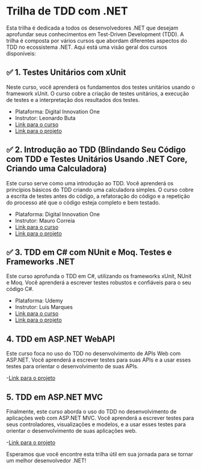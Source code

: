 # Trilha de TDD com .NET

Esta trilha é dedicada a todos os desenvolvedores .NET que desejam aprofundar seus conhecimentos em Test-Driven Development (TDD). A trilha é composta por vários cursos que abordam diferentes aspectos do TDD no ecossistema .NET. Aqui está uma visão geral dos cursos disponíveis:

## :white_check_mark: 1. Testes Unitários com xUnit

Neste curso, você aprenderá os fundamentos dos testes unitários usando o framework xUnit. O curso cobre a criação de testes unitários, a execução de testes e a interpretação dos resultados dos testes.
- Plataforma: Digital Innovation One
- Instrutor: Leonardo Buta
- [Link para o curso](https://web.dio.me/course/testes-unitarios-com-c/learning/ffcb384c-becc-4594-ba2e-388befaae5e5?back=/track/bootcamp-wex-desenvolvimento-net-e-qa&tab=undefined&moduleId=undefined)
- [Link para o projeto](1_Testes_Unitarios_xUnit)

## :white_check_mark: 2. Introdução ao TDD (Blindando Seu Código com TDD e Testes Unitários Usando .NET Core, Criando uma Calculadora)

Este curso serve como uma introdução ao TDD. Você aprenderá os princípios básicos do TDD criando uma calculadora simples. O curso cobre a escrita de testes antes do código, a refatoração do código e a repetição do processo até que o código esteja completo e bem testado.

- Plataforma: Digital Innovation One
- Instrutor: Mauro Correia
- [Link para o curso](https://web.dio.me/project/blindando-seu-codigo-com-tdd-e-testes-unitarios-usando-net-core/learning/42be554a-a9fc-4d37-863f-e9f086579f42?back=/track/bootcamp-wex-desenvolvimento-net-e-qa&tab=undefined&moduleId=undefined)
- [Link para o projeto](2_Introdução_TDD)

## :white_check_mark: 3. TDD em C# com NUnit e Moq.  Testes e Frameworks .NET

Este curso aprofunda o TDD em C#, utilizando os frameworks xUnit, NUnit e Moq. Você aprenderá a escrever testes robustos e confiáveis para o seu código C#.

- Plataforma: Udemy
- Instrutor: Luis Marques
- [Link para o curso](https://www.udemy.com/course/c-testes-e-frameworks/learn/lecture/14447540#overview)
- [Link para o projeto](3_TDD_dotNetFramework_NUnit_Moq)

## 4. TDD em ASP.NET WebAPI

Este curso foca no uso do TDD no desenvolvimento de APIs Web com ASP.NET. Você aprenderá a escrever testes para suas APIs e a usar esses testes para orientar o desenvolvimento de suas APIs.

-[Link para o projeto]()

## 5. TDD em ASP.NET MVC

Finalmente, este curso aborda o uso do TDD no desenvolvimento de aplicações web com ASP.NET MVC. Você aprenderá a escrever testes para seus controladores, visualizações e modelos, e a usar esses testes para orientar o desenvolvimento de suas aplicações web.

-[Link para o projeto]()

Esperamos que você encontre esta trilha útil em sua jornada para se tornar um melhor desenvolvedor .NET!
